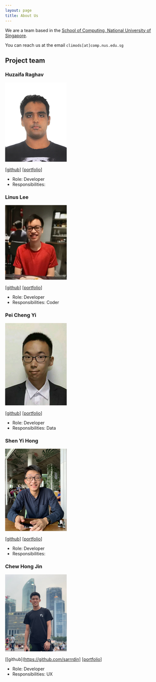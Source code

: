 ```yaml
---
layout: page
title: About Us
---
```


We are a team based in the [School of Computing, National University of Singapore](http://www.comp.nus.edu.sg).

You can reach us at the email `climods[at]comp.nus.edu.sg`

## Project team

### Huzaifa Raghav

<img src="images/huzaifa1712.png" width="200px">

[[github](https://github.com/huzaifa1712)]
[[portfolio](team/huzaifa1712.md)]

* Role: Developer
* Responsibilities: 

### Linus Lee

<img src="images/zupey.png" width="200px">

[[github](http://github.com/zupey)]
[[portfolio](team/Linus.md)]

* Role: Developer
* Responsibilities: Coder

### Pei Cheng Yi  

<img src="images/seeksaveserve.png" width="200px">

[[github](http://github.com/SeekSaveServe)] [[portfolio](team/seeksaveserve.md)]

* Role: Developer
* Responsibilities: Data

### Shen Yi Hong

<img src="images/shenyih0ng.png" width="200px">

[[github](http://github.com/shenyih0ng)]
[[portfolio](team/shenyih0ng.md)]

* Role: Developer
* Responsibilities:

### Chew Hong Jin

<img src="images/sarrrdin.png" width="200px">

[[github](https://github.com/sarrrdin]
[[portfolio](team/ChewHongJin.md)]

* Role: Developer
* Responsibilities: UX
